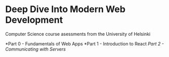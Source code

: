 # Deep Dive Into Modern Web Development
Computer Science course asessments from the University of Helsinki

*Part 0 - Fundamentals of Web Apps
*Part 1 - Introduction to React
*Part 2 - Communicating with Servers*
